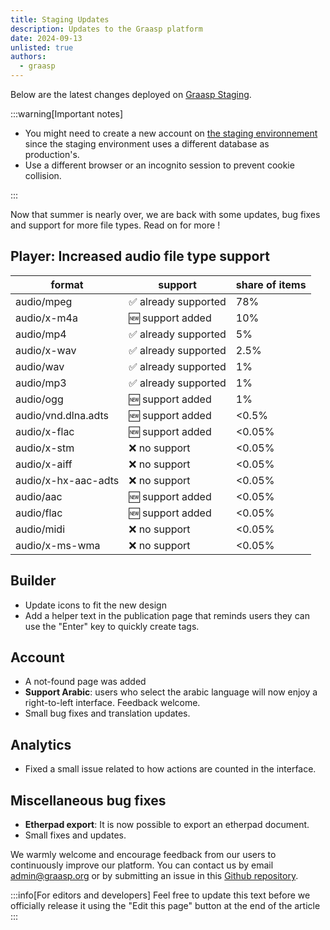 ```yaml
---
title: Staging Updates
description: Updates to the Graasp platform
date: 2024-09-13
unlisted: true
authors:
  - graasp
---
```


Below are the latest changes deployed on [Graasp Staging](https://builder.stage.graasp.org).

:::warning[Important notes]

- You might need to create a new account on [the staging environnement](https://auth.stage.graasp.org) since the staging environment uses a different database as production's.
- Use a different browser or an incognito session to prevent cookie collision.

:::

Now that summer is nearly over, we are back with some updates, bug fixes and support for more file types. Read on for more !

<!-- Everything below this will not be shown in the post overview -->
<!-- truncate -->

## Player: Increased audio file type support

| format              | support             | share of items |
| ------------------- | ------------------- | -------------- |
| audio/mpeg          | ✅ already supported | 78%            |
| audio/x-m4a         | 🆕 support added    | 10%            |
| audio/mp4           | ✅ already supported | 5%             |
| audio/x-wav         | ✅ already supported | 2.5%           |
| audio/wav           | ✅ already supported | 1%             |
| audio/mp3           | ✅ already supported | 1%             |
| audio/ogg           | 🆕 support added    | 1%             |
| audio/vnd.dlna.adts | 🆕 support added    | <0.5%          |
| audio/x-flac        | 🆕 support added    | <0.05%         |
| audio/x-stm         | ❌ no support        | <0.05%         |
| audio/x-aiff        | ❌ no support        | <0.05%         |
| audio/x-hx-aac-adts | ❌ no support        | <0.05%         |
| audio/aac           | 🆕 support added    | <0.05%         |
| audio/flac          | 🆕 support added    | <0.05%         |
| audio/midi          | ❌ no support        | <0.05%         |
| audio/x-ms-wma      | ❌ no support        | <0.05%         |

## Builder

- Update icons to fit the new design
- Add a helper text in the publication page that reminds users they can use the "Enter" key to quickly create tags.

## Account

- A not-found page was added
- **Support Arabic**: users who select the arabic language will now enjoy a right-to-left interface. Feedback welcome.
- Small bug fixes and translation updates.

## Analytics

- Fixed a small issue related to how actions are counted in the interface.

## Miscellaneous bug fixes

- **Etherpad export**: It is now possible to export an etherpad document.
- Small fixes and updates.

<!-- Generic message -->

We warmly welcome and encourage feedback from our users to continuously improve our platform. You can contact us by email [admin@graasp.org](mailto:admin@graasp.org) or by submitting an issue in this [Github repository](https://github.com/graasp/graasp-feedback).

:::info[For editors and developers]
Feel free to update this text before we officially release it using the "Edit this page" button at the end of the article
:::
